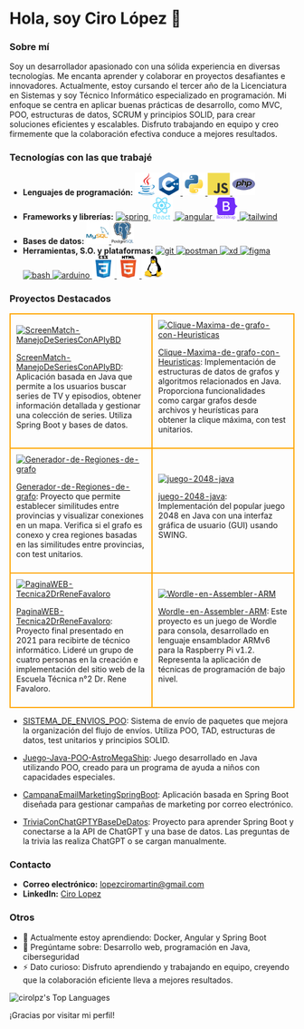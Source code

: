 # Hola, soy Ciro López 👋

### Sobre mí
Soy un desarrollador apasionado con una sólida experiencia en diversas tecnologías. Me encanta aprender y colaborar en proyectos desafiantes e innovadores. Actualmente, estoy cursando el tercer año de la Licenciatura en Sistemas y soy Técnico Informático especializado en programación. Mi enfoque se centra en aplicar buenas prácticas de desarrollo, como MVC, POO, estructuras de datos, SCRUM y principios SOLID, para crear soluciones eficientes y escalables. Disfruto trabajando en equipo y creo firmemente que la colaboración efectiva conduce a mejores resultados.

### Tecnologías con las que trabajé
- **Lenguajes de programación:** <a href="https://www.java.com" target="_blank" rel="noreferrer"> <img src="https://raw.githubusercontent.com/devicons/devicon/master/icons/java/java-original.svg" alt="java" width="40" height="40"/><img src="https://raw.githubusercontent.com/devicons/devicon/master/icons/cplusplus/cplusplus-original.svg" alt="cplusplus" width="40" height="40"/> </a> <a href="https://www.w3schools.com/css/" target="_blank" rel="noreferrer"> <a href="https://www.python.org" target="_blank" rel="noreferrer"> <img src="https://raw.githubusercontent.com/devicons/devicon/master/icons/python/python-original.svg" alt="python" width="40" height="40"/> <a href="https://developer.mozilla.org/en-US/docs/Web/JavaScript" target="_blank" rel="noreferrer"> <img src="https://raw.githubusercontent.com/devicons/devicon/master/icons/javascript/javascript-original.svg" alt="javascript" width="40" height="40"/> </a> <a href="https://www.php.net" target="_blank" rel="noreferrer"> <img src="https://raw.githubusercontent.com/devicons/devicon/master/icons/php/php-original.svg" alt="php" width="40" height="40"/> </a>
- **Frameworks y librerías:** <a href="https://spring.io/" target="_blank" rel="noreferrer"> <img src="https://www.vectorlogo.zone/logos/springio/springio-icon.svg" alt="spring" width="40" height="40"/></a><a href="https://reactjs.org/" target="_blank" rel="noreferrer"> <img src="https://raw.githubusercontent.com/devicons/devicon/master/icons/react/react-original-wordmark.svg" alt="react" width="40" height="40"/></a><a href="https://angular.io" target="_blank" rel="noreferrer"> <img src="https://angular.io/assets/images/logos/angular/angular.svg" alt="angular" width="40" height="40"/></a><a href="https://getbootstrap.com" target="_blank" rel="noreferrer"> <img src="https://raw.githubusercontent.com/devicons/devicon/master/icons/bootstrap/bootstrap-plain-wordmark.svg" alt="bootstrap" width="40" height="40"/> </a> <a href="https://tailwindcss.com/" target="_blank" rel="noreferrer"> <img src="https://www.vectorlogo.zone/logos/tailwindcss/tailwindcss-icon.svg" alt="tailwind" width="40" height="40"/> </a> 
- **Bases de datos:**  <a href="https://www.mysql.com/" target="_blank" rel="noreferrer"> <img src="https://raw.githubusercontent.com/devicons/devicon/master/icons/mysql/mysql-original-wordmark.svg" alt="mysql" width="40" height="40"/> </a> <a href="https://www.postgresql.org" target="_blank" rel="noreferrer"> <img src="https://raw.githubusercontent.com/devicons/devicon/master/icons/postgresql/postgresql-original-wordmark.svg" alt="postgresql" width="40" height="40"/> </a>
- **Herramientas, S.O.  y plataformas:** <a href="https://git-scm.com/" target="_blank" rel="noreferrer"> <img src="https://www.vectorlogo.zone/logos/git-scm/git-scm-icon.svg" alt="git" width="40" height="40"/> </a> <a href="https://postman.com" target="_blank" rel="noreferrer"> <img src="https://www.vectorlogo.zone/logos/getpostman/getpostman-icon.svg" alt="postman" width="40" height="40"/> </a><a href="https://www.adobe.com/products/xd.html" target="_blank" rel="noreferrer"> <img src="https://helpx.adobe.com/content/dam/help/mnemonics/xd_app_RGB_2017.svg" alt="xd" width="40" height="40"/> </a> <a href="https://www.figma.com/" target="_blank" rel="noreferrer"> <img src="https://www.vectorlogo.zone/logos/figma/figma-icon.svg" alt="figma" width="40" height="40"/> </a> <a href="https://www.gnu.org/software/bash/" target="_blank" rel="noreferrer"> <img src="https://www.vectorlogo.zone/logos/gnu_bash/gnu_bash-icon.svg" alt="bash" width="40" height="40"/> </a>
 <a href="https://www.arduino.cc/" target="_blank" rel="noreferrer"> <img src="https://cdn.worldvectorlogo.com/logos/arduino-1.svg" alt="arduino" width="40" height="40"/> </a> <a href="https://www.w3schools.com/css/" target="_blank" rel="noreferrer"> <img src="https://raw.githubusercontent.com/devicons/devicon/master/icons/css3/css3-original-wordmark.svg" alt="css3" width="40" height="40"/> </a> <a href="https://www.w3.org/html/" target="_blank" rel="noreferrer"> <img src="https://raw.githubusercontent.com/devicons/devicon/master/icons/html5/html5-original-wordmark.svg" alt="html5" width="40" height="40"/> </a><a href="https://www.linux.org/" target="_blank" rel="noreferrer"> <img src="https://raw.githubusercontent.com/devicons/devicon/master/icons/linux/linux-original.svg" alt="linux" width="40" height="40"/> </a>

### Proyectos Destacados

<table>
  <tr>
    <td style="width: 50%; border: 2px solid orange; padding: 10px; margin: 10px;">
      <a href="https://www.youtube.com/watch?v=OMiMnBaMZz0" target="_blank">
        <img src="https://img.youtube.com/vi/OMiMnBaMZz0/maxresdefault.jpg" alt="ScreenMatch-ManejoDeSeriesConAPIyBD" style="width:100%;">
      </a>
      <p><a href="https://github.com/cirolpz/ScreenMatch-ManejoDeSeriesConAPIyBD">ScreenMatch-ManejoDeSeriesConAPIyBD</a>: Aplicación basada en Java que permite a los usuarios buscar series de TV y episodios, obtener información detallada y gestionar una colección de series. Utiliza Spring Boot y bases de datos.</p>
    </td>
    <td style="width: 50%; border: 2px solid orange; padding: 10px; margin: 10px;">
      <a href="https://www.youtube.com/watch?v=21LM3EXHvR4" target="_blank">
        <img src="https://img.youtube.com/vi/21LM3EXHvR4/maxresdefault.jpg" alt="Clique-Maxima-de-grafo-con-Heuristicas" style="width:100%;">
      </a>
      <p><a href="https://github.com/cirolpz/Clique-Maxima-de-grafo-con-Heuristicas">Clique-Maxima-de-grafo-con-Heuristicas</a>: Implementación de estructuras de datos de grafos y algoritmos relacionados en Java. Proporciona funcionalidades como cargar grafos desde archivos y heurísticas para obtener la clique máxima, con test unitarios.</p>
    </td>
  </tr>
  <tr>
    <td style="width: 50%; border: 2px solid orange; padding: 10px; margin: 10px;">
      <a href="https://www.youtube.com/watch?v=3ohxWuWwB3U" target="_blank">
        <img src="https://img.youtube.com/vi/3ohxWuWwB3U/maxresdefault.jpg" alt="Generador-de-Regiones-de-grafo" style="width:100%;">
      </a>
      <p><a href="https://github.com/cirolpz/Generador-de-Regiones-de-grafo">Generador-de-Regiones-de-grafo</a>: Proyecto que permite establecer similitudes entre provincias y visualizar conexiones en un mapa. Verifica si el grafo es conexo y crea regiones basadas en las similitudes entre provincias, con test unitarios.</p>
    </td>
    <td style="width: 50%; border: 2px solid orange; padding: 10px; margin: 10px;">
      <a href="https://www.youtube.com/watch?v=2jLjgfIf_14" target="_blank">
        <img src="https://img.youtube.com/vi/2jLjgfIf_14/maxresdefault.jpg" alt="juego-2048-java" style="width:100%;">
      </a>
      <p><a href="https://github.com/cirolpz/juego-2048-java">juego-2048-java</a>: Implementación del popular juego 2048 en Java con una interfaz gráfica de usuario (GUI) usando SWING.</p>
    </td>
  </tr>
  <tr>
    <td style="width: 50%; border: 2px solid orange; padding: 10px; margin: 10px;">
      <a href="https://www.youtube.com/watch?v=F9NmK5cMNkU" target="_blank">
        <img src="https://img.youtube.com/vi/F9NmK5cMNkU/maxresdefault.jpg" alt="PaginaWEB-Tecnica2DrReneFavaloro" style="width:100%;">
      </a>
      <p><a href="https://github.com/cirolpz/PaginaWEB-Tecnica2DrReneFavaloro">PaginaWEB-Tecnica2DrReneFavaloro</a>: Proyecto final presentado en 2021 para recibirte de técnico informático. Lideré un grupo de cuatro personas en la creación e implementación del sitio web de la Escuela Técnica n°2 Dr. Rene Favaloro.</p>
    </td>
    <td style="width: 50%; border: 2px solid orange; padding: 10px; margin: 10px;">
      <a href="https://www.youtube.com/watch?v=bTxkskolrQo" target="_blank">
        <img src="https://img.youtube.com/vi/bTxkskolrQo/maxresdefault.jpg" alt="Wordle-en-Assembler-ARM" style="width:100%;">
      </a>
      <p><a href="https://github.com/cirolpz/Wordle-en-Assembler-ARM">Wordle-en-Assembler-ARM</a>: Este proyecto es un juego de Wordle para consola, desarrollado en lenguaje ensamblador ARMv6 para la Raspberry Pi v1.2. Representa la aplicación de técnicas de programación de bajo nivel.</p>
    </td>
  </tr>
</table>

- [SISTEMA_DE_ENVIOS_POO](https://github.com/cirolpz/SISTEMA_DE_ENVIOS_POO): Sistema de envío de paquetes que mejora la organización del flujo de envíos. Utiliza POO, TAD, estructuras de datos, test unitarios y principios SOLID.

- [Juego-Java-POO-AstroMegaShip](https://github.com/cirolpz/Juego-Java-POO-AstroMegaShip): Juego desarrollado en Java utilizando POO, creado para un programa de ayuda a niños con capacidades especiales.

- [CampanaEmailMarketingSpringBoot](https://github.com/cirolpz/CampanaEmailMarketingSpringBoot): Aplicación basada en Spring Boot diseñada para gestionar campañas de marketing por correo electrónico.

- [TriviaConChatGPTYBaseDeDatos](https://github.com/cirolpz/TriviaConChatGPTYBaseDeDatos): Proyecto para aprender Spring Boot y conectarse a la API de ChatGPT y una base de datos. Las preguntas de la trivia las realiza ChatGPT o se cargan manualmente.

### Contacto
- **Correo electrónico:** lopezciromartin@gmail.com
- **LinkedIn:** [Ciro Lopez](https://www.linkedin.com/in/ciro-lopez-835259184/)

### Otros
- 🌱 Actualmente estoy aprendiendo: Docker, Angular y Spring Boot
- 💬 Pregúntame sobre: Desarrollo web, programación en Java, ciberseguridad
- ⚡ Dato curioso: Disfruto aprendiendo y trabajando en equipo, creyendo que la colaboración eficiente lleva a mejores resultados.

![cirolpz's Top Languages](https://github-readme-stats.vercel.app/api/top-langs/?username=cirolpz&theme=gruvbox&show_icons=true&hide_border=true&layout=compact)

¡Gracias por visitar mi perfil!